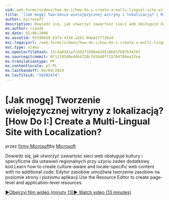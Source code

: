 ```yaml
---
uid: web-forms/videos/how-do-i/how-do-i-create-a-multi-lingual-site-with-localization
title: '[Jak mogę] Tworzenie wielojęzycznej witryny z lokalizacją? | Microsoft Docs'
author: microsoft
description: Dowiedz się, jak utworzyć zawartość sieci web obsługuje kultury i specyficzne dla ustawień regionalnych przy użyciu żaden dodatkowy kod. Do tworzenia strony i na poziomie aplikacji, należy użyć edytora zasobów...
ms.author: riande
ms.date: 01/06/2006
ms.assetid: 93190bb9-83fa-4318-a261-0de41ff72b24
msc.legacyurl: /web-forms/videos/how-do-i/how-do-i-create-a-multi-lingual-site-with-localization
msc.type: video
ms.openlocfilehash: 15c4a0341afcbd273508a420518b637b07b3476f
ms.sourcegitcommit: 0f1119340e4464720cfd16d0ff15764746ea1fea
ms.translationtype: MT
ms.contentlocale: pl-PL
ms.lasthandoff: 04/09/2019
ms.locfileid: "59381474"
---
```

# <a name="how-do-i-create-a-multi-lingual-site-with-localization"></a><span data-ttu-id="c6f67-105">[Jak mogę] Tworzenie wielojęzycznej witryny z lokalizacją?</span><span class="sxs-lookup"><span data-stu-id="c6f67-105">[How Do I:] Create a Multi-Lingual Site with Localization?</span></span>

<span data-ttu-id="c6f67-106">przez [firmy Microsoft](https://github.com/microsoft)</span><span class="sxs-lookup"><span data-stu-id="c6f67-106">by [Microsoft](https://github.com/microsoft)</span></span>

<span data-ttu-id="c6f67-107">Dowiedz się, jak utworzyć zawartość sieci web obsługuje kultury i specyficzne dla ustawień regionalnych przy użyciu żaden dodatkowy kod.</span><span class="sxs-lookup"><span data-stu-id="c6f67-107">Learn how to create culture-aware and locale-specific web content with no additional code.</span></span> <span data-ttu-id="c6f67-108">Edytor zasobów umożliwia tworzenie zasobów na poziomie strony i poziomu aplikacji.</span><span class="sxs-lookup"><span data-stu-id="c6f67-108">Use the Resource Editor to create page-level and application-level resources.</span></span>

[<span data-ttu-id="c6f67-109">&#9654;Obejrzyj film wideo (minuty 13)</span><span class="sxs-lookup"><span data-stu-id="c6f67-109">&#9654; Watch video (13 minutes)</span></span>](https://channel9.msdn.com/Blogs/ASP-NET-Site-Videos/how-do-i-create-a-multi-lingual-site-with-localization)
